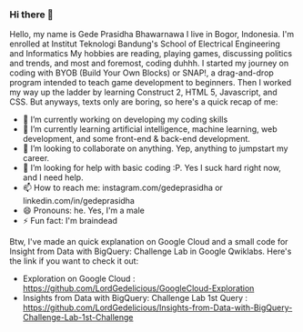 ### Hi there 👋
Hello, my name is Gede Prasidha Bhawarnawa
I live in Bogor, Indonesia.
I'm enrolled at Institut Teknologi Bandung's School of Electrical Engineering and Informatics
My hobbies are reading, playing games, discussing politics and trends, and most and foremost, coding duhhh.
I started my journey on coding with BYOB (Build Your Own Blocks) or SNAP!, a drag-and-drop program intended to teach game development to beginners.
Then I worked my way up the ladder by learning Construct 2, HTML 5, Javascript, and CSS.
But anyways, texts only are boring, so here's a quick recap of me:

- 🔭 I’m currently working on developing my coding skills
- 🌱 I’m currently learning artificial intelligence, machine learning, web development, and some front-end & back-end development.
- 👯 I’m looking to collaborate on anything. Yep, anything to jumpstart my career.
- 🤔 I’m looking for help with basic coding :P. Yes I suck hard right now, and I need help.
- 📫 How to reach me: instagram.com/gedeprasidha or linkedin.com/in/gedeprasidha
- 😄 Pronouns: he. Yes, I'm a male
- ⚡ Fun fact: I'm braindead

Btw, I've made an quick explanation on Google Cloud and a small code for Insight from Data with BigQuery: Challenge Lab in Google Qwiklabs. Here's the link if you want to check it out:
- Exploration on Google Cloud : https://github.com/LordGedelicious/GoogleCloud-Exploration
- Insights from Data with BigQuery: Challenge Lab 1st Query : https://github.com/LordGedelicious/Insights-from-Data-with-BigQuery-Challenge-Lab-1st-Challenge
